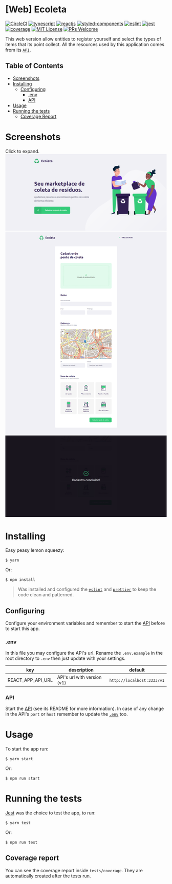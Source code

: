 # [Web] Ecoleta
[![CircleCI](https://img.shields.io/circleci/build/github/DiegoVictor/ecoleta-web?style=flat-square&logo=circleci)](https://app.circleci.com/pipelines/github/DiegoVictor/ecoleta-web?branch=main)
[![typescript](https://img.shields.io/badge/typescript-5.9.2-3178c6?style=flat-square&logo=typescript)](https://www.typescriptlang.org/)
[![reactjs](https://img.shields.io/badge/reactjs-19.1.1-61dafb?style=flat-square&logo=react)](https://reactjs.org/)
[![styled-components](https://img.shields.io/badge/styled_components-6.1.9-db7b86?style=flat-square&logo=styled-components)](https://styled-components.com/)
[![eslint](https://img.shields.io/badge/eslint-9.33.0-4b32c3?style=flat-square&logo=eslint)](https://eslint.org/)
[![jest](https://img.shields.io/badge/jest-30.0.5-brightgreen?style=flat-square&logo=jest)](https://jestjs.io/)
[![coverage](https://img.shields.io/codecov/c/gh/DiegoVictor/ecoleta-web?logo=codecov&style=flat-square)](https://codecov.io/gh/DiegoVictor/ecoleta-web)
[![MIT License](https://img.shields.io/badge/license-MIT-green?style=flat-square)](https://raw.githubusercontent.com/DiegoVictor/ecoleta-web/main/LICENSE)
[![PRs Welcome](https://img.shields.io/badge/PRs-welcome-brightgreen.svg?style=flat-square)](http://makeapullrequest.com)

This web version allow entities to register yourself and select the types of items that its point collect. All the resources used by this application comes from its [`API`](https://github.com/DiegoVictor/ecoleta-api).

## Table of Contents
* [Screenshots](#screenshots)
* [Installing](#installing)
  * [Configuring](#configuring)
    * [.env](#env)
    * [API](#api)
* [Usage](#usage)
* [Running the tests](#running-the-tests)
  * [Coverage Report](#coverage-report)

# Screenshots
Click to expand.<br>
![home](https://raw.githubusercontent.com/DiegoVictor/ecoleta-web/main/screenshots/home.png)
![register](https://raw.githubusercontent.com/DiegoVictor/ecoleta-web/main/screenshots/register.png)
![success](https://raw.githubusercontent.com/DiegoVictor/ecoleta-web/main/screenshots/success.png)

# Installing
Easy peasy lemon squeezy:
```
$ yarn
```
Or:
```
$ npm install
```
> Was installed and configured the [`eslint`](https://eslint.org/) and [`prettier`](https://prettier.io/) to keep the code clean and patterned.

## Configuring
Configure your environment variables and remember to start the [API](https://github.com/DiegoVictor/ecoleta-api) before to start this app.

### .env
In this file you may configure the API's url. Rename the `.env.example` in the root directory to `.env` then just update with your settings.

key|description|default
---|---|---
REACT_APP_API_URL|API's url with version (v1)|`http://localhost:3333/v1`

### API
Start the [API](https://github.com/DiegoVictor/ecoleta-api) (see its README for more information). In case of any change in the API's `port` or `host` remember to update the [`.env`](#env) too.

# Usage
To start the app run:
```
$ yarn start
```
Or:
```
$ npm run start
```

# Running the tests
[Jest](https://jestjs.io) was the choice to test the app, to run:
```
$ yarn test
```
Or:
```
$ npm run test
```

## Coverage report
You can see the coverage report inside `tests/coverage`. They are automatically created after the tests run.
